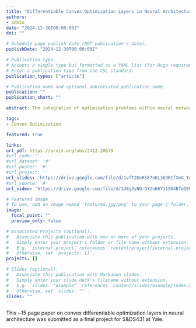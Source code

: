 ```yaml
---
title: "Differentiable Convex Optimization Layers in Neural Architectures: Foundations and Perspectives"
authors:
- admin
date: "2024-12-30T00:00:00Z"
doi: ""

# Schedule page publish date (NOT publication's date).
publishDate: "2024-12-30T00:00:00Z"

# Publication type.
# Accepts a single type but formatted as a YAML list (for Hugo requirements).
# Enter a publication type from the CSL standard.
publication_types: ["article"]

# Publication name and optional abbreviated publication name.
publication: ""
publication_short: ""

abstract: The integration of optimization problems within neural network architectures represents a fundamental shift from traditional approaches to handling constraints in deep learning. While it is long known that neural networks can incorporate soft constraints with techniques such as regularization, strict adherence to hard constraints is generally more difficult. A recent advance in this field, however, has addressed this problem by enabling the direct embedding of optimization layers as differentiable components within deep networks. This paper surveys the evolution and current state of this approach, from early implementations limited to quadratic programming, to more recent frameworks supporting general convex optimization problems. We provide a comprehensive review of the background, theoretical foundations, and emerging applications of this technology. Our analysis includes detailed mathematical proofs and an examination of various use cases that demonstrate the potential of this hybrid approach. This work synthesizes developments at the intersection of optimization theory and deep learning, offering insights into both current capabilities and future research directions in this rapidly evolving field.

tags:
- Convex Optimization

featured: true

links:
url_pdf: https://arxiv.org/abs/2412.20679
#url_code: ''
#url_dataset: '#'
#url_poster: '#'
#url_project: ''
url_slides: 'https://drive.google.com/file/d/1vfT2KnRS87nKL369RCfXmG_TdoF5UKcK/view?usp=sharing'
#url_source: '#'
url_video: 'https://drive.google.com/file/d/1d8g3yNQ-GY2n66Y11SO4B7eQEKzLqx4W/view?usp=drive_link'

# Featured image
# To use, add an image named `featured.jpg/png` to your page's folder. 
image:
  focal_point: ""
  preview_only: false

# Associated Projects (optional).
#   Associate this publication with one or more of your projects.
#   Simply enter your project's folder or file name without extension.
#   E.g. `internal-project` references `content/project/internal-project/index.md`.
#   Otherwise, set `projects: []`.
projects: []

# Slides (optional).
#   Associate this publication with Markdown slides.
#   Simply enter your slide deck's filename without extension.
#   E.g. `slides: "example"` references `content/slides/example/index.md`.
#   Otherwise, set `slides: ""`.
slides: ""
---
```


This ~15 page paper on convex differentiable optimization layers in neural architecture was submitted as a final project for S&DS431 at Yale.